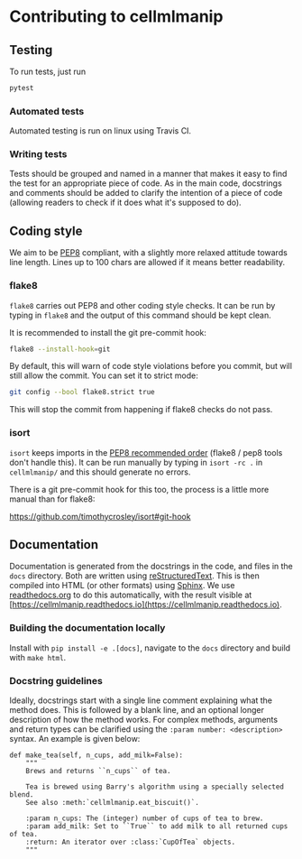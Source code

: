 # Contributing to cellmlmanip

## Testing

To run tests, just run
```sh
pytest
```

### Automated tests

Automated testing is run on linux using Travis CI.

### Writing tests

Tests should be grouped and named in a manner that makes it easy to find the test for an appropriate piece of code.
As in the main code, docstrings and comments should be added to clarify the intention of a piece of code (allowing readers to check if it does what it's supposed to do).

## Coding style

We aim to be [PEP8](https://www.python.org/dev/peps/pep-0008/) compliant, with a slightly more relaxed attitude towards line length. Lines up to 100 chars are allowed if it means better readability.

### flake8

`flake8` carries out PEP8 and other coding style checks. 
It can be run by typing in `flake8` and the output of this command should be kept clean.

It is recommended to install the git pre-commit hook:

```sh
flake8 --install-hook=git
```

By default, this will warn of code style violations before you commit, but will still allow the commit. You can set it to strict mode:

```sh
git config --bool flake8.strict true
```

This will stop the commit from happening if flake8 checks do not pass.

### isort

`isort` keeps imports in the [PEP8 recommended order](https://www.python.org/dev/peps/pep-0008/#id23) (flake8 / pep8 tools don't handle this). It can be run manually by typing in `isort -rc .` in `cellmlmanip/` and this should generate no errors.

There is a git pre-commit hook for this too, the process is a little more manual than for flake8:

https://github.com/timothycrosley/isort#git-hook


## Documentation

Documentation is generated from the docstrings in the code, and files in the ``docs`` directory.
Both are written using [reStructuredText](http://docutils.sourceforge.net/docs/user/rst/quickref.html).
This is then compiled into HTML (or other formats) using [Sphinx](http://www.sphinx-doc.org/en/stable/).
We use [readthedocs.org](https://readthedocs.org) to do this automatically, with the result visible at [https://cellmlmanip.readthedocs.io](https://cellmlmanip.readthedocs.io).

### Building the documentation locally

Install with `pip install -e .[docs]`,  navigate to the `docs` directory and build with `make html`.

### Docstring guidelines

Ideally, docstrings start with a single line comment explaining what the method does.
This is followed by a blank line, and an optional longer description of how the method works.
For complex methods, arguments and return types can be clarified using the ``:param number: <description>`` syntax.
An example is given below:

```
def make_tea(self, n_cups, add_milk=False):
    """
    Brews and returns ``n_cups`` of tea.
    
    Tea is brewed using Barry's algorithm using a specially selected blend.
    See also :meth:`cellmlmanip.eat_biscuit()`.
    
    :param n_cups: The (integer) number of cups of tea to brew.
    :param add_milk: Set to ``True`` to add milk to all returned cups of tea.
    :return: An iterator over :class:`CupOfTea` objects.
    """
```
